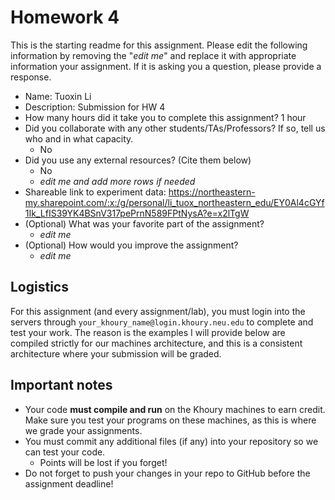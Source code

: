 # Homework 4

This is the starting readme for this assignment.  Please edit the following information by removing the "*edit me*" and replace it with appropriate information your assignment. If it is asking you a question, please provide a response.

- Name: Tuoxin Li
- Description: Submission for HW 4
- How many hours did it take you to complete this assignment?  1 hour
- Did you collaborate with any other students/TAs/Professors? If so, tell us who and in what capacity.
  - No
- Did you use any external resources? (Cite them below)
  - No
  - *edit me and add more rows if needed*
- Shareable link to experiment data: https://northeastern-my.sharepoint.com/:x:/g/personal/li_tuox_northeastern_edu/EY0Al4cGYf1Ik_LfIS39YK4BSnV317pePrnN589FPtNysA?e=x2lTgW
- (Optional) What was your favorite part of the assignment? 
  - *edit me*
- (Optional) How would you improve the assignment? 
  - *edit me*

## Logistics

For this assignment (and every assignment/lab), you must login into the servers through `your_khoury_name@login.khoury.neu.edu` to complete and test your work. The reason is the examples I will provide below are compiled strictly for our machines architecture, and this is a consistent architecture where your submission will be graded.

## Important notes

* Your code **must compile and run** on the Khoury machines to earn credit. Make sure you test your programs on these machines, as this is where we grade your assignments.
* You must commit any additional files (if any) into your repository so we can test your code.
  * Points will be lost if you forget!
* Do not forget to push your changes in your repo to GitHub before the assignment deadline!

